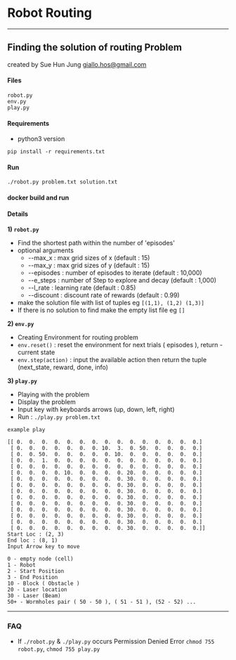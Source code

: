 # Robot Routing

----------------------

## Finding the solution of routing Problem

created by Sue Hun Jung giallo.hos@gmail.com


#### Files

```
robot.py
env.py
play.py
```

#### Requirements
- python3 version
```
pip install -r requirements.txt
```

#### Run
```
./robot.py problem.txt solution.txt
```

#### docker build and run



#### Details

**1)    `robot.py`**

- Find the shortest path within the number of 'episodes'
- optional arguments
  - --max_x : max grid sizes of x (default : 15)
  - --max_y : max grid sizes of y (default : 15)
  - --episodes : number of episodes to iterate (default : 10,000)
  - --e_steps : number of Step to explore and decay (default : 1,000)
  - --l_rate : learning rate (default : 0.85)
  - --discount : discount rate of rewards (default : 0.99)<br>
- make the solution file with list of tuples eg
`[(1,1), (1,2) (1,3)]`
- If there is no solution to find make the empty list file eg
`[]`

**2)    `env.py`**

- Creating Environment for routing problem
- `env.reset()` : reset the environment for next trials ( episodes ), return - current state
- `env.step(action)` : input the available action then return the tuple (next_state, reward, done, info)

**3)    `play.py`**

- Playing with the problem
- Display the problem
- Input key with keyboards arrows (up, down, left, right)
- Run : `./play.py problem.txt`

```
example play

[[ 0.  0.  0.  0.  0.  0.  0.  0.  0.  0.  0.  0.  0.  0.  0.]
 [ 0.  0.  0.  0.  0.  0.  0. 10.  3.  0. 50.  0.  0.  0.  0.]
 [ 0.  0. 50.  0.  0.  0.  0.  0. 10.  0.  0.  0.  0.  0.  0.]
 [ 0.  0.  1.  0.  0.  0.  0.  0.  0.  0.  0.  0.  0.  0.  0.]
 [ 0.  0.  0.  0.  0.  0.  0.  0.  0.  0.  0.  0.  0.  0.  0.]
 [ 0.  0.  0.  0. 10.  0.  0.  0.  0. 20.  0.  0.  0.  0.  0.]
 [ 0.  0.  0.  0.  0.  0.  0.  0.  0. 30.  0.  0.  0.  0.  0.]
 [ 0.  0.  0.  0.  0.  0.  0.  0.  0. 30.  0.  0.  0.  0.  0.]
 [ 0.  0.  0.  0.  0.  0.  0.  0.  0. 30.  0.  0.  0.  0.  0.]
 [ 0.  0.  0.  0.  0.  0.  0.  0.  0. 30.  0.  0.  0.  0.  0.]
 [ 0.  0.  0.  0.  0.  0.  0.  0.  0. 30.  0.  0.  0.  0.  0.]
 [ 0.  0.  0.  0.  0.  0.  0.  0.  0. 30.  0.  0.  0.  0.  0.]
 [ 0.  0.  0.  0.  0.  0.  0.  0.  0. 30.  0.  0.  0.  0.  0.]
 [ 0.  0.  0.  0.  0.  0.  0.  0.  0. 30.  0.  0.  0.  0.  0.]
 [ 0.  0.  0.  0.  0.  0.  0.  0.  0. 30.  0.  0.  0.  0.  0.]]
Start Loc : (2, 3)
End loc : (8, 1)
Input Arrow key to move

0 - empty node (cell)
1 - Robot
2 - Start Position
3 - End Position
10 - Block ( Obstacle )
20 - Laser location
30 - Laser (Beam)
50+ - Wormholes pair ( 50 - 50 ), ( 51 - 51 ), (52 - 52) ...

```


--------------------


### FAQ
 - If `./robot.py` & `./play.py` occurs Permission Denied Error
  `chmod 755 robot.py`, `chmod 755 play.py`
